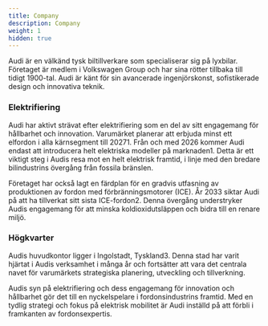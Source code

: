 ```yaml
---
title: Company
description: Company
weight: 1
hidden: true
---
```


Audi är en välkänd tysk biltillverkare som specialiserar sig på lyxbilar. Företaget är medlem i Volkswagen Group och har sina rötter tillbaka till tidigt 1900-tal. Audi är känt för sin avancerade ingenjörskonst, sofistikerade design och innovativa teknik.

### Elektrifiering

Audi har aktivt strävat efter elektrifiering som en del av sitt engagemang för hållbarhet och innovation. Varumärket planerar att erbjuda minst ett elfordon i alla kärnsegment till 20271. Från och med 2026 kommer Audi endast att introducera helt elektriska modeller på marknaden1. Detta är ett viktigt steg i Audis resa mot en helt elektrisk framtid, i linje med den bredare bilindustrins övergång från fossila bränslen.

Företaget har också lagt en färdplan för en gradvis utfasning av produktionen av fordon med förbränningsmotorer (ICE). År 2033 siktar Audi på att ha tillverkat sitt sista ICE-fordon2. Denna övergång understryker Audis engagemang för att minska koldioxidutsläppen och bidra till en renare miljö.

### Högkvarter

Audis huvudkontor ligger i Ingolstadt, Tyskland3. Denna stad har varit hjärtat i Audis verksamhet i många år och fortsätter att vara det centrala navet för varumärkets strategiska planering, utveckling och tillverkning.

Audis syn på elektrifiering och dess engagemang för innovation och hållbarhet gör det till en nyckelspelare i fordonsindustrins framtid. Med en tydlig strategi och fokus på elektrisk mobilitet är Audi inställd på att förbli i framkanten av fordonsexpertis.